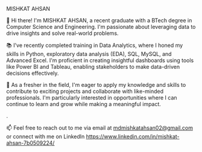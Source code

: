 MISHKAT AHSAN

👋 Hi there! I'm MISHKAT AHSAN, a recent graduate with a BTech degree in Computer Science and Engineering. I'm passionate about leveraging data to drive insights and solve real-world problems.

📚 I've recently completed training in Data Analytics, where I honed my skills in Python, exploratory data analysis (EDA), SQL, MySQL, and Advanced Excel. I'm proficient in creating insightful dashboards using tools like Power BI and Tableau, enabling stakeholders to make data-driven decisions effectively.

💼 As a fresher in the field, I'm eager to apply my knowledge and skills to contribute to exciting projects and collaborate with like-minded professionals. I'm particularly interested in opportunities where I can continue to learn and grow while making a meaningful impact.

.

📫 Feel free to reach out to me via email at mdmishkatahsan02@gmail.com or connect with me on LinkedIn https://www.linkedin.com/in/mishkat-ahsan-7b0509224/
